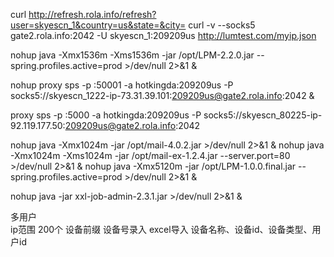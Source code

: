 curl http://refresh.rola.info/refresh?user=skyescn_1&country=us&state=&city=
curl -v --socks5 gate2.rola.info:2042 -U skyescn_1:209209us http://lumtest.com/myip.json

nohup java -Xmx1536m -Xms1536m -jar /opt/LPM-2.2.0.jar --spring.profiles.active=prod >/dev/null 2>&1 &

nohup proxy sps -p :50001 -a hotkingda:209209us -P socks5://skyescn_1222-ip-73.31.39.101:209209us@gate2.rola.info:2042 &

proxy sps -p :5000 -a hotkingda:209209us -P socks5://skyescn_80225-ip-92.119.177.50:209209us@gate2.rola.info:2042


nohup java -Xmx1024m -jar /opt/mail-4.0.2.jar >/dev/null 2>&1 &
nohup java -Xmx1024m -Xms1024m -jar /opt/mail-ex-1.2.4.jar --server.port=80 >/dev/null 2>&1 &
nohup java -Xmx5120m -jar /opt/LPM-1.0.0.final.jar  --spring.profiles.active=prod >/dev/null 2>&1 &

nohup java -jar  xxl-job-admin-2.3.1.jar  >/dev/null 2>&1 &




多用户  
ip范围  200个
设备前缀
设备号录入 excel导入   设备名称、设备id、设备类型、用户id